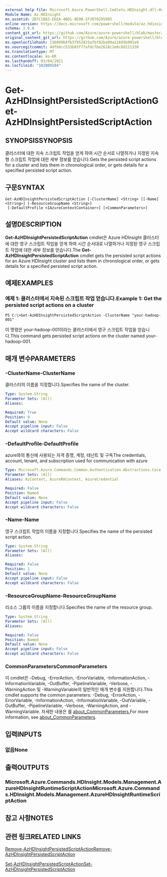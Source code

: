```yaml
---
external help file: Microsoft.Azure.PowerShell.Cmdlets.HDInsight.dll-Help.xml
Module Name: Az.HDInsight
ms.assetid: 2B7C1B83-EEEA-4BD1-9E9B-1F3070295995
online version: https://docs.microsoft.com/powershell/module/az.hdinsight/get-azhdinsightpersistedscriptaction
schema: 2.0.0
content_git_url: https://github.com/Azure/azure-powershell/blob/master/src/HDInsight/HDInsight/help/Get-AzHDInsightPersistedScriptAction.md
original_content_git_url: https://github.com/Azure/azure-powershell/blob/master/src/HDInsight/HDInsight/help/Get-AzHDInsightPersistedScriptAction.md
ms.openlocfilehash: 136099b4fb37952825afbf82ba99a11695b901a9
ms.sourcegitcommit: 4dfb0cc533b83f77afdcfbe2618c1e6c8d221330
ms.translationtype: MT
ms.contentlocale: ko-KR
ms.lasthandoff: 03/04/2021
ms.locfileid: "102009104"
---
```

# <span data-ttu-id="4b15b-101">Get-AzHDInsightPersistedScriptAction</span><span class="sxs-lookup"><span data-stu-id="4b15b-101">Get-AzHDInsightPersistedScriptAction</span></span>

## <span data-ttu-id="4b15b-102">SYNOPSIS</span><span class="sxs-lookup"><span data-stu-id="4b15b-102">SYNOPSIS</span></span>
<span data-ttu-id="4b15b-103">클러스터에 대한 지속 스크립트 작업을 얻게 하여 시간 순서로 나열하거나 지정된 지속형 스크립트 작업에 대한 세부 정보를 얻습니다.</span><span class="sxs-lookup"><span data-stu-id="4b15b-103">Gets the persisted script actions for a cluster and lists them in chronological order, or gets details for a specified persisted script action.</span></span>

## <span data-ttu-id="4b15b-104">구문</span><span class="sxs-lookup"><span data-stu-id="4b15b-104">SYNTAX</span></span>

```
Get-AzHDInsightPersistedScriptAction [-ClusterName] <String> [[-Name] <String>] [-ResourceGroupName <String>]
 [-DefaultProfile <IAzureContextContainer>] [<CommonParameters>]
```

## <span data-ttu-id="4b15b-105">설명</span><span class="sxs-lookup"><span data-stu-id="4b15b-105">DESCRIPTION</span></span>
<span data-ttu-id="4b15b-106">**Get-AzHDInsightPersistedScriptAction** cmdlet은 Azure HDInsight 클러스터에 대한 영구 스크립트 작업을 얻게 하여 시간 순서대로 나열하거나 지정된 영구 스크립트 작업에 대한 세부 정보를 얻습니다.</span><span class="sxs-lookup"><span data-stu-id="4b15b-106">The **Get-AzHDInsightPersistedScriptAction** cmdlet gets the persisted script actions for an Azure HDInsight cluster and lists them in chronological order, or gets details for a specified persisted script action.</span></span>

## <span data-ttu-id="4b15b-107">예제</span><span class="sxs-lookup"><span data-stu-id="4b15b-107">EXAMPLES</span></span>

### <span data-ttu-id="4b15b-108">예제 1: 클러스터에서 지속된 스크립트 작업 얻습니다.</span><span class="sxs-lookup"><span data-stu-id="4b15b-108">Example 1: Get the persisted script actions on a cluster</span></span>
```
PS C:\>Get-AzHDInsightPersistedScriptAction -ClusterName "your-hadoop-001"
```

<span data-ttu-id="4b15b-109">이 명령은 your-hadoop-001이라는 클러스터에서 영구 스크립트 작업을 얻습니다.</span><span class="sxs-lookup"><span data-stu-id="4b15b-109">This command gets persisted script actions on the cluster named your-hadoop-001.</span></span>

## <span data-ttu-id="4b15b-110">매개 변수</span><span class="sxs-lookup"><span data-stu-id="4b15b-110">PARAMETERS</span></span>

### <span data-ttu-id="4b15b-111">-ClusterName</span><span class="sxs-lookup"><span data-stu-id="4b15b-111">-ClusterName</span></span>
<span data-ttu-id="4b15b-112">클러스터의 이름을 지정합니다.</span><span class="sxs-lookup"><span data-stu-id="4b15b-112">Specifies the name of the cluster.</span></span>

```yaml
Type: System.String
Parameter Sets: (All)
Aliases:

Required: True
Position: 0
Default value: None
Accept pipeline input: False
Accept wildcard characters: False
```

### <span data-ttu-id="4b15b-113">-DefaultProfile</span><span class="sxs-lookup"><span data-stu-id="4b15b-113">-DefaultProfile</span></span>
<span data-ttu-id="4b15b-114">azure와의 통신에 사용되는 자격 증명, 계정, 테넌트 및 구독</span><span class="sxs-lookup"><span data-stu-id="4b15b-114">The credentials, account, tenant, and subscription used for communication with azure</span></span>

```yaml
Type: Microsoft.Azure.Commands.Common.Authentication.Abstractions.Core.IAzureContextContainer
Parameter Sets: (All)
Aliases: AzContext, AzureRmContext, AzureCredential

Required: False
Position: Named
Default value: None
Accept pipeline input: False
Accept wildcard characters: False
```

### <span data-ttu-id="4b15b-115">-Name</span><span class="sxs-lookup"><span data-stu-id="4b15b-115">-Name</span></span>
<span data-ttu-id="4b15b-116">영구 스크립트 작업의 이름을 지정합니다.</span><span class="sxs-lookup"><span data-stu-id="4b15b-116">Specifies the name of the persisted script action.</span></span>

```yaml
Type: System.String
Parameter Sets: (All)
Aliases:

Required: False
Position: 1
Default value: None
Accept pipeline input: False
Accept wildcard characters: False
```

### <span data-ttu-id="4b15b-117">-ResourceGroupName</span><span class="sxs-lookup"><span data-stu-id="4b15b-117">-ResourceGroupName</span></span>
<span data-ttu-id="4b15b-118">리소스 그룹의 이름을 지정합니다.</span><span class="sxs-lookup"><span data-stu-id="4b15b-118">Specifies the name of the resource group.</span></span>

```yaml
Type: System.String
Parameter Sets: (All)
Aliases:

Required: False
Position: Named
Default value: None
Accept pipeline input: False
Accept wildcard characters: False
```

### <span data-ttu-id="4b15b-119">CommonParameters</span><span class="sxs-lookup"><span data-stu-id="4b15b-119">CommonParameters</span></span>
<span data-ttu-id="4b15b-120">이 cmdlet은 -Debug, -ErrorAction, -ErrorVariable, -InformationAction, -InformationVariable, -OutBuffer, -PipelineVariable, -Verbose, -WarningAction 및 -WarningVariable의 일반적인 매개 변수를 지원합니다.</span><span class="sxs-lookup"><span data-stu-id="4b15b-120">This cmdlet supports the common parameters: -Debug, -ErrorAction, -ErrorVariable, -InformationAction, -InformationVariable, -OutVariable, -OutBuffer, -PipelineVariable, -Verbose, -WarningAction, and -WarningVariable.</span></span> <span data-ttu-id="4b15b-121">자세한 내용은 를 [about_CommonParameters.](http://go.microsoft.com/fwlink/?LinkID=113216)</span><span class="sxs-lookup"><span data-stu-id="4b15b-121">For more information, see [about_CommonParameters](http://go.microsoft.com/fwlink/?LinkID=113216).</span></span>

## <span data-ttu-id="4b15b-122">입력</span><span class="sxs-lookup"><span data-stu-id="4b15b-122">INPUTS</span></span>

### <span data-ttu-id="4b15b-123">없음</span><span class="sxs-lookup"><span data-stu-id="4b15b-123">None</span></span>

## <span data-ttu-id="4b15b-124">출력</span><span class="sxs-lookup"><span data-stu-id="4b15b-124">OUTPUTS</span></span>

### <span data-ttu-id="4b15b-125">Microsoft.Azure.Commands.HDInsight.Models.Management.AzureHDInsightRuntimeScriptAction</span><span class="sxs-lookup"><span data-stu-id="4b15b-125">Microsoft.Azure.Commands.HDInsight.Models.Management.AzureHDInsightRuntimeScriptAction</span></span>

## <span data-ttu-id="4b15b-126">참고 사항</span><span class="sxs-lookup"><span data-stu-id="4b15b-126">NOTES</span></span>

## <span data-ttu-id="4b15b-127">관련 링크</span><span class="sxs-lookup"><span data-stu-id="4b15b-127">RELATED LINKS</span></span>

[<span data-ttu-id="4b15b-128">Remove-AzHDInsightPersistedScriptAction</span><span class="sxs-lookup"><span data-stu-id="4b15b-128">Remove-AzHDInsightPersistedScriptAction</span></span>](./Remove-AzHDInsightPersistedScriptAction.md)

[<span data-ttu-id="4b15b-129">Set-AzHDInsightPersistedScriptAction</span><span class="sxs-lookup"><span data-stu-id="4b15b-129">Set-AzHDInsightPersistedScriptAction</span></span>](./Set-AzHDInsightPersistedScriptAction.md)


